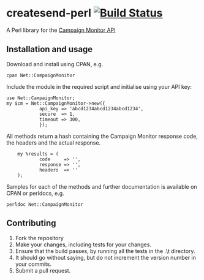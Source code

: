 # createsend-perl [![Build Status](https://secure.travis-ci.org/campaignmonitor/createsend-perl.png)][travis]
A Perl library for the [Campaign Monitor API](http://www.campaignmonitor.com/api/)

[travis]: http://travis-ci.org/campaignmonitor/createsend-perl

## Installation and usage

Download and install using CPAN, e.g.

	cpan Net::CampaignMonitor

Include the module in the required script and initialise using your API key: 	
	 
	use Net::CampaignMonitor;
	my $cm = Net::CampaignMonitor->new({
                api_key => 'abcd1234abcd1234abcd1234',
                secure  => 1,
                timeout => 300,
                });

All methods return a hash containing the Campaign Monitor response code, the headers and the actual response.
        
		my %results = (
                code     => '',
                response => '',
                headers  => ''
        );
		
Samples for each of the methods and further documentation is available on CPAN or perldocs, e.g.

	perldoc Net::CampaignMonitor
	
## Contributing
1. Fork the repository
2. Make your changes, including tests for your changes.
3. Ensure that the build passes, by running all the tests in the .\t directory.
4. It should go without saying, but do not increment the version number in your commits.
5. Submit a pull request.